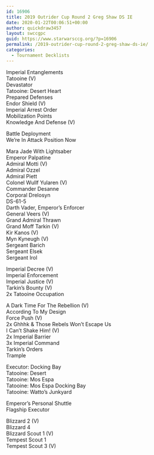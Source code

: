 ```yaml
---
id: 16906
title: 2019 Outrider Cup Round 2 Greg Shaw DS IE
date: 2020-01-22T00:06:51+00:00
author: quickdraw3457
layout: swccgpc
guid: https://www.starwarsccg.org/?p=16906
permalink: /2019-outrider-cup-round-2-greg-shaw-ds-ie/
categories:
  - Tournament Decklists
---
```

Imperial Entanglements  
Tatooine (V)  
Devastator  
Tatooine: Desert Heart  
Prepared Defenses  
Endor Shield (V)  
Imperial Arrest Order  
Mobilization Points  
Knowledge And Defense (V)  
  
Battle Deployment  
We&#8217;re In Attack Position Now  
  
Mara Jade With Lightsaber  
Emperor Palpatine  
Admiral Motti (V)  
Admiral Ozzel  
Admiral Piett  
Colonel Wullf Yularen (V)  
Commander Desanne  
Corporal Drelosyn  
DS-61-5  
Darth Vader, Emperor&#8217;s Enforcer  
General Veers (V)  
Grand Admiral Thrawn  
Grand Moff Tarkin (V)  
Kir Kanos (V)  
Myn Kyneugh (V)  
Sergeant Barich  
Sergeant Elsek  
Sergeant Irol  
  
Imperial Decree (V)  
Imperial Enforcement  
Imperial Justice (V)  
Tarkin&#8217;s Bounty (V)  
2x Tatooine Occupation  
  
A Dark Time For The Rebellion (V)  
According To My Design  
Force Push (V)  
2x Ghhhk & Those Rebels Won&#8217;t Escape Us  
I Can&#8217;t Shake Him! (V)  
2x Imperial Barrier  
3x Imperial Command  
Tarkin&#8217;s Orders  
Trample  
  
Executor: Docking Bay  
Tatooine: Desert  
Tatooine: Mos Espa  
Tatooine: Mos Espa Docking Bay  
Tatooine: Watto&#8217;s Junkyard  
  
Emperor&#8217;s Personal Shuttle  
Flagship Executor  
  
Blizzard 2 (V)  
Blizzard 4  
Blizzard Scout 1 (V)  
Tempest Scout 1  
Tempest Scout 3 (V)